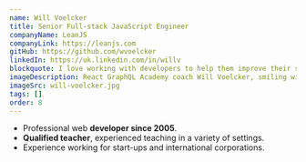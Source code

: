 ```yaml
---
name: Will Voelcker
title: Senior Full-stack JavaScript Engineer
companyName: LeanJS
companyLink: https://leanjs.com
gitHub: https://github.com/wvoelcker
linkedIn: https://uk.linkedin.com/in/willv
blockquote: I love working with developers to help them improve their skills, stretch their brains, further their understanding, and advance their career.
imageDescription: React GraphQL Academy coach Will Voelcker, smiling with coach Alex in the background
imageSrc: will-voelcker.jpg
tags: []
order: 8
---
```


- Professional web **developer since 2005**.
- **Qualified teacher**, experienced teaching in
  a variety of settings.
- Experience working for start-ups and international
  corporations.
